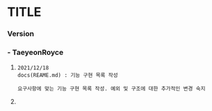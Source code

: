 # TITLE

### Version

### - TaeyeonRoyce

1. ```
   2021/12/18
   docs(REAME.md) : 기능 구현 목록 작성
   
   요구사항에 맞는 기능 구현 목록 작성. 예외 및 구조에 대한 추가적인 변경 숙지
   ```

2. 